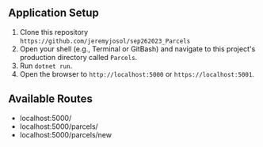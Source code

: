 ## Application Setup

1. Clone this repository ```https://github.com/jeremyjosol/sep262023_Parcels```
2. Open your shell (e.g., Terminal or GitBash) and navigate to this project's production directory called `Parcels`. 
3. Run `dotnet run`.
4. Open the browser to `http://localhost:5000` or `https://localhost:5001`.

## Available Routes

* localhost:5000/
* localhost:5000/parcels/
* localhost:5000/parcels/new